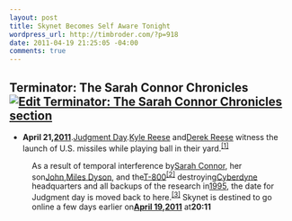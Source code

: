 ```yaml
--- 
layout: post
title: Skynet Becomes Self Aware Tonight
wordpress_url: http://timbroder.com/?p=918
date: 2011-04-19 21:25:05 -04:00
comments: true
---
```

<h2>Terminator: The Sarah Connor Chronicles<a href="http://terminator.wikia.com/index.php?title=2011/04/21&amp;action=edit&amp;section=1"><img src="http://images1.wikia.nocookie.net/__cb35594/common/skins/common/blank.gif" alt="Edit Terminator: The Sarah Connor Chronicles section" /></a></h2>
<ul>
	<li><strong>April 21,<a title="2011" href="http://terminator.wikia.com/wiki/2011">2011</a></strong>.<a title="Judgment Day" href="http://terminator.wikia.com/wiki/Judgment_Day">Judgment Day</a>.<a title="Kyle Reese" href="http://terminator.wikia.com/wiki/Kyle_Reese">Kyle Reese</a> and<a title="Derek Reese" href="http://terminator.wikia.com/wiki/Derek_Reese">Derek Reese</a> witness the launch of U.S. missiles while playing ball in their yard.<sup id="cite_ref-0"><a href="http://terminator.wikia.com/wiki/2011/04/21#cite_note-0">[1]</a></sup></li>
</ul>
<dl><dd>As a result of temporal interference by<a title="Sarah Connor" href="http://terminator.wikia.com/wiki/Sarah_Connor">Sarah Connor</a>, her son<a title="John Connor" href="http://terminator.wikia.com/wiki/John_Connor">John</a>,<a title="Miles Dyson" href="http://terminator.wikia.com/wiki/Miles_Dyson">Miles Dyson</a>, and the<a title="T-800 (Terminator 2)" href="http://terminator.wikia.com/wiki/T-800_%28Terminator_2%29">T-800</a><sup id="cite_ref-1"><a href="http://terminator.wikia.com/wiki/2011/04/21#cite_note-1">[2]</a></sup> destroying<a title="Cyberdyne" href="http://terminator.wikia.com/wiki/Cyberdyne">Cyberdyne</a> headquarters and all backups of the research in<a title="1995" href="http://terminator.wikia.com/wiki/1995">1995</a>, the date for Judgment day is moved back to here.<sup id="cite_ref-2"><a href="http://terminator.wikia.com/wiki/2011/04/21#cite_note-2">[3]</a></sup> Skynet is destined to go online a few days earlier on<strong><a title="2011/04/19" href="http://terminator.wikia.com/wiki/2011/04/19">April 19</a>,<a title="2011" href="http://terminator.wikia.com/wiki/2011">2011</a></strong> at<strong>20:11</strong></dd></dl>
